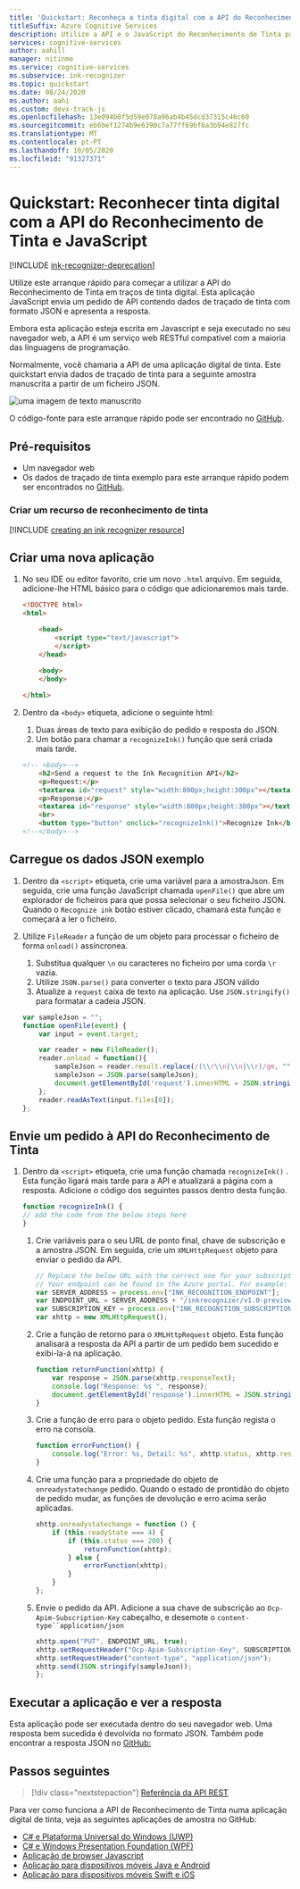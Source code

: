 ```yaml
---
title: 'Quickstart: Reconheça a tinta digital com a API do Reconhecimento de Tinta e Node.js'
titleSuffix: Azure Cognitive Services
description: Utilize a API e o JavaScript do Reconhecimento de Tinta para começar a reconhecer traços de tinta digital neste arranque rápido.
services: cognitive-services
author: aahill
manager: nitinme
ms.service: cognitive-services
ms.subservice: ink-recognizer
ms.topic: quickstart
ms.date: 08/24/2020
ms.author: aahi
ms.custom: devx-track-js
ms.openlocfilehash: 13e094b0f5d59e070a96ab4b45dcd37315c46c60
ms.sourcegitcommit: eb6bef1274b9e6390c7a77ff69bf6a3b94e827fc
ms.translationtype: MT
ms.contentlocale: pt-PT
ms.lasthandoff: 10/05/2020
ms.locfileid: "91327371"
---
```

# <a name="quickstart-recognize-digital-ink-with-the-ink-recognizer-rest-api-and-javascript"></a>Quickstart: Reconhecer tinta digital com a API do Reconhecimento de Tinta e JavaScript

[!INCLUDE [ink-recognizer-deprecation](../includes/deprecation-note.md)]

Utilize este arranque rápido para começar a utilizar a API do Reconhecimento de Tinta em traços de tinta digital. Esta aplicação JavaScript envia um pedido de API contendo dados de traçado de tinta com formato JSON e apresenta a resposta.

Embora esta aplicação esteja escrita em Javascript e seja executado no seu navegador web, a API é um serviço web RESTful compatível com a maioria das linguagens de programação.

Normalmente, você chamaria a API de uma aplicação digital de tinta. Este quickstart envia dados de traçado de tinta para a seguinte amostra manuscrita a partir de um ficheiro JSON.

![uma imagem de texto manuscrito](../media/handwriting-sample.jpg)

O código-fonte para este arranque rápido pode ser encontrado no [GitHub](https://go.microsoft.com/fwlink/?linkid=2089905).

## <a name="prerequisites"></a>Pré-requisitos

- Um navegador web
- Os dados de traçado de tinta exemplo para este arranque rápido podem ser encontrados no [GitHub](https://github.com/Azure-Samples/cognitive-services-REST-api-samples/blob/master/javascript/InkRecognition/quickstart/example-ink-strokes.json).

### <a name="create-an-ink-recognizer-resource"></a>Criar um recurso de reconhecimento de tinta

[!INCLUDE [creating an ink recognizer resource](../includes/setup-instructions.md)]

## <a name="create-a-new-application"></a>Criar uma nova aplicação

1. No seu IDE ou editor favorito, crie um novo `.html` arquivo. Em seguida, adicione-lhe HTML básico para o código que adicionaremos mais tarde.
    
    ```html
    <!DOCTYPE html>
    <html>
    
        <head>
            <script type="text/javascript">
            </script>
        </head>
        
        <body>
        </body>
    
    </html>
    ```

2. Dentro da `<body>` etiqueta, adicione o seguinte html:
    1. Duas áreas de texto para exibição do pedido e resposta do JSON.
    2. Um botão para chamar a `recognizeInk()` função que será criada mais tarde.
    
    ```HTML
    <!-- <body>-->
        <h2>Send a request to the Ink Recognition API</h2>
        <p>Request:</p>
        <textarea id="request" style="width:800px;height:300px"></textarea>
        <p>Response:</p>
        <textarea id="response" style="width:800px;height:300px"></textarea>
        <br>
        <button type="button" onclick="recognizeInk()">Recognize Ink</button>
    <!--</body>-->
    ```

## <a name="load-the-example-json-data"></a>Carregue os dados JSON exemplo

1. Dentro da `<script>` etiqueta, crie uma variável para a amostraJson. Em seguida, crie uma função JavaScript chamada `openFile()` que abre um explorador de ficheiros para que possa selecionar o seu ficheiro JSON. Quando o `Recognize ink` botão estiver clicado, chamará esta função e começará a ler o ficheiro.
2. Utilize `FileReader` a função de um objeto para processar o ficheiro de forma `onload()` assíncronea. 
    1. Substitua qualquer `\n` ou caracteres no ficheiro por uma corda `\r` vazia. 
    2. Utilize `JSON.parse()` para converter o texto para JSON válido
    3. Atualize a `request` caixa de texto na aplicação. Use `JSON.stringify()` para formatar a cadeia JSON. 
    
    ```javascript
    var sampleJson = "";
    function openFile(event) {
        var input = event.target;
    
        var reader = new FileReader();
        reader.onload = function(){
            sampleJson = reader.result.replace(/(\\r\\n|\\n|\\r)/gm, "");
            sampleJson = JSON.parse(sampleJson);
            document.getElementById('request').innerHTML = JSON.stringify(sampleJson, null, 2);
        };
        reader.readAsText(input.files[0]);
    };
    ```

## <a name="send-a-request-to-the-ink-recognizer-api"></a>Envie um pedido à API do Reconhecimento de Tinta

1. Dentro da `<script>` etiqueta, crie uma função chamada `recognizeInk()` . Esta função ligará mais tarde para a API e atualizará a página com a resposta. Adicione o código dos seguintes passos dentro desta função. 
        
    ```javascript
    function recognizeInk() {
    // add the code from the below steps here 
    }
    ```

    1. Crie variáveis para o seu URL de ponto final, chave de subscrição e a amostra JSON. Em seguida, crie um `XMLHttpRequest` objeto para enviar o pedido da API. 
        
        ```javascript
        // Replace the below URL with the correct one for your subscription. 
        // Your endpoint can be found in the Azure portal. For example: "https://<your-custom-subdomain>.cognitiveservices.azure.com";
        var SERVER_ADDRESS = process.env["INK_RECOGNITION_ENDPOINT"];
        var ENDPOINT_URL = SERVER_ADDRESS + "/inkrecognizer/v1.0-preview/recognize";
        var SUBSCRIPTION_KEY = process.env["INK_RECOGNITION_SUBSCRIPTION_KEY"];
        var xhttp = new XMLHttpRequest();
        ```
    2. Crie a função de retorno para o `XMLHttpRequest` objeto. Esta função analisará a resposta da API a partir de um pedido bem sucedido e exibi-la-á na aplicação. 
            
        ```javascript
        function returnFunction(xhttp) {
            var response = JSON.parse(xhttp.responseText);
            console.log("Response: %s ", response);
            document.getElementById('response').innerHTML = JSON.stringify(response, null, 2);
        }
        ```
    3. Crie a função de erro para o objeto pedido. Esta função regista o erro na consola. 
            
        ```javascript
        function errorFunction() {
            console.log("Error: %s, Detail: %s", xhttp.status, xhttp.responseText);
        }
        ```

    4. Crie uma função para a propriedade do objeto de `onreadystatechange` pedido. Quando o estado de prontidão do objeto de pedido mudar, as funções de devolução e erro acima serão aplicadas.
            
        ```javascript
        xhttp.onreadystatechange = function () {
            if (this.readyState === 4) {
                if (this.status === 200) {
                    returnFunction(xhttp);
                } else {
                    errorFunction(xhttp);
                }
            }
        };
        ```
    
    5. Envie o pedido da API. Adicione a sua chave de subscrição ao `Ocp-Apim-Subscription-Key` cabeçalho, e desemote o `content-type``application/json`
    
        ```javascript
        xhttp.open("PUT", ENDPOINT_URL, true);
        xhttp.setRequestHeader("Ocp-Apim-Subscription-Key", SUBSCRIPTION_KEY);
        xhttp.setRequestHeader("content-type", "application/json");
        xhttp.send(JSON.stringify(sampleJson));
        };
        ```

## <a name="run-the-application-and-view-the-response"></a>Executar a aplicação e ver a resposta

Esta aplicação pode ser executada dentro do seu navegador web. Uma resposta bem sucedida é devolvida no formato JSON. Também pode encontrar a resposta JSON no [GitHub:](https://github.com/Azure-Samples/cognitive-services-REST-api-samples/blob/master/javascript/InkRecognition/quickstart/example-response.json)

## <a name="next-steps"></a>Passos seguintes

> [!div class="nextstepaction"]
> [Referência da API REST](https://go.microsoft.com/fwlink/?linkid=2089907)

Para ver como funciona a API de Reconhecimento de Tinta numa aplicação digital de tinta, veja as seguintes aplicações de amostra no GitHub:
* [C# e Plataforma Universal do Windows (UWP)](https://go.microsoft.com/fwlink/?linkid=2089803)  
* [C# e Windows Presentation Foundation (WPF)](https://go.microsoft.com/fwlink/?linkid=2089804)
* [Aplicação de browser Javascript](https://go.microsoft.com/fwlink/?linkid=2089908)       
* [Aplicação para dispositivos móveis Java e Android](https://go.microsoft.com/fwlink/?linkid=2089906)
* [Aplicação para dispositivos móveis Swift e iOS](https://go.microsoft.com/fwlink/?linkid=2089805)
